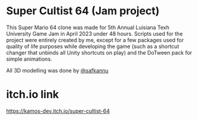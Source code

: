 # Super Cultist 64 (Jam project)
This Super Mario 64 clone was made for 5th Annual Luisiana Texh University Game Jam in April 2023 under 
48 hours. Scripts used for the project were entirely created by me, except for a few packages used
for quality of life purposes while developing the game (such as a shortcut changer that unbinds all
Unity shortcuts on play) and the DoTween pack for simple animations.

All 3D modelling was done by [@safkannu](https://github.com/Safkannu)

# itch.io link
https://kamos-dev.itch.io/super-cultist-64
